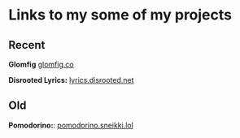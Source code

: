 # Links to my some of my projects

## Recent

**Glomfig** [glomfig.co](https://glomfig.co)

**Disrooted Lyrics:** [lyrics.disrooted.net](https://lyrics.disrooted.net)

## Old

**Pomodorino:**: [pomodorino.sneikki.lol](https://pomodorino.sneikki.lol)
